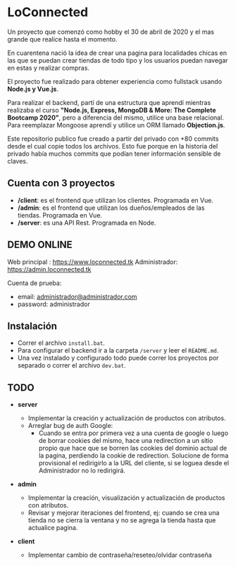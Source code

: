 # LoConnected

Un proyecto que comenzó como hobby el 30 de abril de 2020 y el mas grande que realice hasta el momento.

En cuarentena nació la idea de crear una pagina para localidades chicas en las que se puedan crear tiendas de todo tipo y los usuarios puedan navegar en estas y realizar compras.

El proyecto fue realizado para obtener experiencia como fullstack usando **Node.js y Vue.js**.

Para realizar el backend, partí de una estructura que aprendí mientras realizaba el curso **"Node.js, Express, MongoDB & More: The Complete Bootcamp 2020"**, pero a diferencia del mismo, utilice una base relacional. Para reemplazar Mongoose aprendí y utilice un ORM llamado **Objection.js**.

Este repositorio publico fue creado a partir del privado con +80 commits desde el cual copie todos los archivos. Esto fue porque en la historia del privado había muchos commits que podían tener información sensible de claves.



## Cuenta con 3 proyectos

- **/client**: es el frontend que utilizan los clientes. Programada en Vue.
- **/admin**: es el frontend que utilizan los dueños/empleados de las tiendas. Programada en Vue.
- **/server**: es una API Rest. Programada en Node.

## DEMO ONLINE

Web principal : <https://www.loconnected.tk>
Administrador: <https://admin.loconnected.tk>

Cuenta de prueba:

- email: administrador@administrador.com
- password: administrador

## Instalación

- Correr el archivo `install.bat`.
- Para configurar el backend ir a la carpeta `/server` y leer el `README.md`.
- Una vez instalado y configurado todo puede correr los proyectos por separado o correr el archivo `dev.bat`.

## TODO

- **server**
  - Implementar la creación y actualización de productos con atributos.
  - Arreglar bug de auth Google:
    - Cuando se entra por primera vez a una cuenta de google o luego de borrar cookies del mismo, hace una redirection a un sitio propio que hace que se borren las cookies del dominio actual de la pagina, perdiendo la cookie de redirection. Solucione de forma provisional el redirigirlo a la URL del cliente, si se loguea desde el Administrador no lo redirigirá.


- **admin**
  - Implementar la creación, visualización y actualización de productos con atributos.
  - Revisar y mejorar iteraciones del frontend, ej: cuando se crea una tienda no se cierra la ventana y no se agrega la tienda hasta que actualice pagina.

- **client**
  - Implementar cambio de contraseña/reseteo/olvidar contraseña
